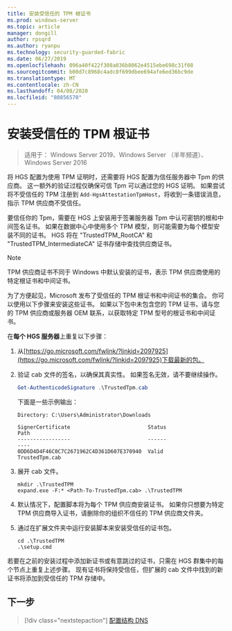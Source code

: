 ```yaml
---
title: 安装受信任的 TPM 根证书
ms.prod: windows-server
ms.topic: article
manager: dongill
author: rpsqrd
ms.author: ryanpu
ms.technology: security-guarded-fabric
ms.date: 06/27/2019
ms.openlocfilehash: 096a40f422f308a036b8062e4515ebe698c31f08
ms.sourcegitcommit: b00d7c8968c4adc8f699dbee694afe6ed36bc9de
ms.translationtype: MT
ms.contentlocale: zh-CN
ms.lasthandoff: 04/08/2020
ms.locfileid: "80856570"
---
```

# <a name="install-trusted-tpm-root-certificates"></a>安装受信任的 TPM 根证书

>适用于： Windows Server 2019、Windows Server （半年频道）、Windows Server 2016

将 HGS 配置为使用 TPM 证明时，还需要将 HGS 配置为信任服务器中 Tpm 的供应商。
这一额外的验证过程仅确保可信 Tpm 可以通过您的 HGS 证明。
如果尝试将不受信任的 TPM 注册到 `Add-HgsAttestationTpmHost`，将收到一条错误消息，指示 TPM 供应商不受信任。

要信任你的 Tpm，需要在 HGS 上安装用于签署服务器 Tpm 中认可密钥的根和中间签名证书。
如果在数据中心中使用多个 TPM 模型，则可能需要为每个模型安装不同的证书。
HGS 将在 "TrustedTPM_RootCA" 和 "TrustedTPM_IntermediateCA" 证书存储中查找供应商证书。

> [!NOTE]
> TPM 供应商证书不同于 Windows 中默认安装的证书，表示 TPM 供应商使用的特定根证书和中间证书。

为了方便起见，Microsoft 发布了受信任的 TPM 根证书和中间证书的集合。
你可以使用以下步骤来安装这些证书。
如果以下包中未包含您的 TPM 证书，请与您的 TPM 供应商或服务器 OEM 联系，以获取特定 TPM 型号的根证书和中间证书。

在**每个 HGS 服务器**上重复以下步骤：

1.  从[https://go.microsoft.com/fwlink/?linkid=2097925](https://go.microsoft.com/fwlink/?linkid=2097925)下载最新的包。

2.  验证 cab 文件的签名，以确保其真实性。 如果签名无效，请不要继续操作。

    ```powershell
    Get-AuthenticodeSignature .\TrustedTpm.cab
    ```
    
    下面是一些示例输出：
    
    ```
    Directory: C:\Users\Administrator\Downloads
        
    SignerCertificate                         Status                                 Path
    -----------------                         ------                                 ----
    0DD6D4D4F46C0C7C2671962C4D361D607E370940  Valid                                  TrustedTpm.cab
    ```

2.  展开 cab 文件。

    ```
    mkdir .\TrustedTPM
    expand.exe -F:* <Path-To-TrustedTpm.cab> .\TrustedTPM
    ```

3.  默认情况下，配置脚本将为每个 TPM 供应商安装证书。 如果你只想要为特定 TPM 供应商导入证书，请删除你的组织不信任的 TPM 供应商文件夹。

4.  通过在扩展文件夹中运行安装脚本来安装受信任的证书包。

    ```
    cd .\TrustedTPM
    .\setup.cmd
    ```

若要在之前的安装过程中添加新证书或有意跳过的证书，只需在 HGS 群集中的每个节点上重复上述步骤。
现有证书将保持受信任，但扩展的 cab 文件中找到的新证书将添加到受信任的 TPM 存储中。

## <a name="next-step"></a>下一步

> [!div class="nextstepaction"]
> [配置结构 DNS](guarded-fabric-configuring-fabric-dns-tpm.md)



